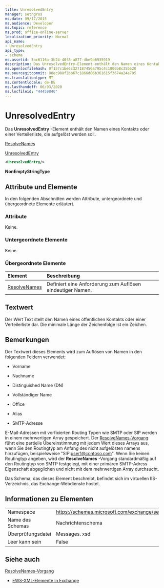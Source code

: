 ```yaml
---
title: UnresolvedEntry
manager: sethgros
ms.date: 09/17/2015
ms.audience: Developer
ms.topic: reference
ms.prod: office-online-server
localization_priority: Normal
api_name:
- UnresolvedEntry
api_type:
- schema
ms.assetid: 5ac6116a-3b24-40f8-a877-dbe9a6935919
description: Das UnresolvedEntry-Element enthält den Namen eines Kontakts oder einer Verteilerliste, die aufgelöst werden soll.
ms.openlocfilehash: 0f157c1be6c327187456a795c4c1000b8c35b620
ms.sourcegitcommit: 88ec988f2bb67c1866d06b361615f3674a24e795
ms.translationtype: MT
ms.contentlocale: de-DE
ms.lasthandoff: 06/03/2020
ms.locfileid: "44459840"
---
```

# <a name="unresolvedentry"></a>UnresolvedEntry

Das **UnresolvedEntry** -Element enthält den Namen eines Kontakts oder einer Verteilerliste, die aufgelöst werden soll. 
  
[ResolveNames](resolvenames.md)
  
[UnresolvedEntry](unresolvedentry.md)
  
```xml
<UnresolvedEntry/>
```

 **NonEmptyStringType**
## <a name="attributes-and-elements"></a>Attribute und Elemente

In den folgenden Abschnitten werden Attribute, untergeordnete und übergeordnete Elemente erläutert.
  
### <a name="attributes"></a>Attribute

Keine.
  
### <a name="child-elements"></a>Untergeordnete Elemente

Keine.
  
### <a name="parent-elements"></a>Übergeordnete Elemente

|**Element**|**Beschreibung**|
|:-----|:-----|
|[ResolveNames](resolvenames.md) <br/> |Definiert eine Anforderung zum Auflösen eindeutiger Namen.  <br/> |
   
## <a name="text-value"></a>Textwert

Der Wert Text stellt den Namen eines öffentlichen Kontakts oder einer Verteilerliste dar. Die minimale Länge der Zeichenfolge ist ein Zeichen.
  
## <a name="remarks"></a>Bemerkungen

Der Textwert dieses Elements wird zum Auflösen von Namen in den folgenden Feldern verwendet:
  
- Vorname
    
- Nachname
    
- Distinguished Name (DN)
    
- Vollständiger Name
    
- Office
    
- Alias
    
- SMTP-Adresse
    
E-Mail-Adressen mit vorfixierten Routing Typen wie SMTP oder SIP werden in einem mehrwertigen Array gespeichert. Der [ResolveNames-Vorgang](resolvenames-operation.md) führt eine partielle Übereinstimmung mit jedem Wert dieses Arrays aus, wenn Sie den Routingtyp am Anfang des nicht aufgelösten namens hinzufügen, beispielsweise "SIP:user1@contoso.com". Wenn Sie keinen Routingtyp angeben, wird der **ResolveNames** -Vorgang standardmäßig auf den Routingtyp von SMTP festgelegt, mit einer primären SMTP-Adress Eigenschaft abgeglichen und nicht mit dem mehrwertigen Array durchsucht. 
  
Das Schema, das dieses Element beschreibt, befindet sich im virtuellen IIS-Verzeichnis, das Exchange-Webdienste hostet.
  
## <a name="element-information"></a>Informationen zu Elementen

|||
|:-----|:-----|
|Namespace  <br/> |https://schemas.microsoft.com/exchange/services/2006/messages  <br/> |
|Name des Schemas  <br/> |Nachrichtenschema  <br/> |
|Überprüfungsdatei  <br/> |Messages. xsd  <br/> |
|Leer kann sein  <br/> |False  <br/> |
   
## <a name="see-also"></a>Siehe auch



[ResolveNames-Vorgang](resolvenames-operation.md)


- [EWS-XML-Elemente in Exchange](ews-xml-elements-in-exchange.md)

